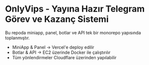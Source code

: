 # OnlyVips - Yayına Hazır Telegram Görev ve Kazanç Sistemi
Bu repoda miniapp, panel, botlar ve API tek bir monorepo yapısında toplanmıştır.
- MiniApp & Panel → Vercel'e deploy edilir
- Botlar & API → EC2 üzerinde Docker ile çalıştırılır
- Tüm yönlendirmeler Cloudflare üzerinden yapılabilir